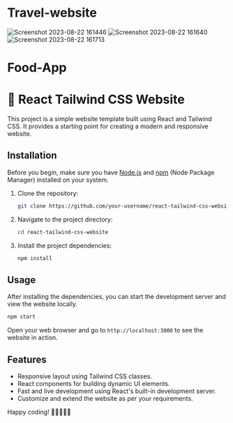 # Travel-website

![Screenshot 2023-08-22 161446](https://github.com/GovindGoku/Travel-website/assets/117507364/a387723e-675f-4906-aa30-be516ec65042)
![Screenshot 2023-08-22 161640](https://github.com/GovindGoku/Travel-website/assets/117507364/dc7d2c60-3327-42f2-b26c-8f94a0efa4c0)
![Screenshot 2023-08-22 161713](https://github.com/GovindGoku/Travel-website/assets/117507364/78670fdf-0779-4009-89fc-1c0b9042a78f)

# Food-App

# 🚀 React Tailwind CSS Website

This project is a simple website template built using React and Tailwind CSS. It provides a starting point for creating a modern and responsive website.

## Installation

Before you begin, make sure you have [Node.js](https://nodejs.org/) and [npm](https://www.npmjs.com/) (Node Package Manager) installed on your system.

1. Clone the repository:

   ```bash
   git clone https://github.com/your-username/react-tailwind-css-website.git
   ```

2. Navigate to the project directory:

   ```bash
   cd react-tailwind-css-website
   ```

3. Install the project dependencies:

   ```bash
   npm install
   ```

## Usage

After installing the dependencies, you can start the development server and view the website locally.

```bash
npm start
```

Open your web browser and go to `http://localhost:3000` to see the website in action.

## Features

- Responsive layout using Tailwind CSS classes.
- React components for building dynamic UI elements.
- Fast and live development using React's built-in development server.
- Customize and extend the website as per your requirements.


Happy coding! 🎉👩‍💻👨‍💻

